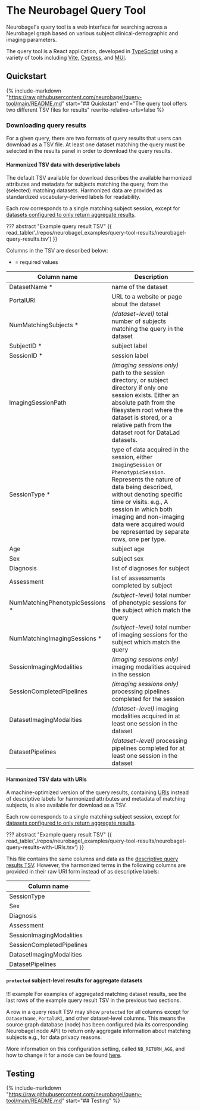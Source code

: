 # The Neurobagel Query Tool

Neurobagel's query tool is a web interface for searching across a Neurobagel graph based on various subject clinical-demographic and imaging parameters.

The query tool is a React application, developed in [TypeScript](https://www.typescriptlang.org/) using a variety of tools including [Vite](https://vitejs.dev/), [Cypress](https://www.cypress.io/), and [MUI](https://mui.com/).

## Quickstart
{%
   include-markdown "https://raw.githubusercontent.com/neurobagel/query-tool/main/README.md"
   start="## Quickstart"
   end="The query tool offers two different TSV files for results"
   rewrite-relative-urls=false
%}

### Downloading query results

For a given query, there are two formats of query results that users can download as a TSV file.
At least one dataset matching the query must be selected in the results panel in order to download the query results.

#### Harmonized TSV data with descriptive labels

The default TSV available for download describes the available harmonized attributes and metadata for subjects matching the query, from the (selected) matching datasets. 
Harmonized data are provided as standardized vocabulary-derived labels for readability.

Each row corresponds to a single matching subject session, except for [datasets configured to only return aggregate results](#protected-subject-level-results-for-aggregate-datasets).

??? abstract "Example query result TSV"
    {{ read_table('./repos/neurobagel_examples/query-tool-results/neurobagel-query-results.tsv') }}

Columns in the TSV are described below:
* = required values

| Column name | Description |
| ---- | ---- |
| DatasetName * | name of the dataset |
| PortalURI | URL to a website or page about the dataset |
| NumMatchingSubjects * | _(dataset-level)_ total number of subjects matching the query in the dataset |
| SubjectID * | subject label |
| SessionID * | session label |
| ImagingSessionPath | _(imaging sessions only)_ path to the session directory, or subject directory if only one session exists. Either an absolute path from the filesystem root where the dataset is stored, or a relative path from the dataset root for DataLad datasets. |
| SessionType * | type of data acquired in the session, either `ImagingSession` or `PhenotypicSession`. Represents the nature of data being described, without denoting specific time or visits. e.g., A session in which both imaging and non-imaging data were acquired would be represented by separate rows, one per type. |
| Age | subject age |
| Sex | subject sex |
| Diagnosis | list of diagnoses for subject |
| Assessment | list of assessments completed by subject |
| NumMatchingPhenotypicSessions * | _(subject-level)_ total number of phenotypic sessions for the subject which match the query |
| NumMatchingImagingSessions * | _(subject-level)_ total number of imaging sessions for the subject which match the query |
| SessionImagingModalities | _(imaging sessions only)_ imaging modalities acquired in the session |
| SessionCompletedPipelines | _(imaging sessions only)_ processing pipelines completed for the session |
| DatasetImagingModalities | _(dataset-level)_ imaging modalities acquired in at least one session in the dataset |
| DatasetPipelines | _(dataset-level)_ processing pipelines completed for at least one session in the dataset |

#### Harmonized TSV data with URIs

A machine-optimized version of the query results, containing [URIs](https://www.ontotext.com/knowledgehub/fundamentals/linked-data-linked-open-data/) instead of descriptive labels for harmonized attributes and metadata of matching subjects, is also available for download as a TSV.

Each row corresponds to a single matching subject session, except for [datasets configured to only return aggregate results](#protected-subject-level-results-for-aggregate-datasets).

??? abstract "Example query result TSV"
    {{ read_table('./repos/neurobagel_examples/query-tool-results/neurobagel-query-results-with-URIs.tsv') }}

This file contains the same columns and data as the [descriptive query results TSV](#harmonized-tsv-data-with-descriptive-labels). 
However, the harmonized terms in the following columns are provided in their raw URI form instead of as descriptive labels:

| Column name |
| ----- |
| SessionType |
| Sex |
| Diagnosis |
| Assessment |
| SessionImagingModalities |
| SessionCompletedPipelines |
| DatasetImagingModalities |
| DatasetPipelines |

#### `protected` subject-level results for aggregate datasets

!!! example
    For examples of aggregated matching dataset results, see the last rows of the example query result TSV in the previous two sections.

A row in a query result TSV may show `protected` for all columns except for `DatasetName`, `PortalURI`, and other dataset-level columns. This means the source graph database (node) has been configured (via its corresponding Neurobagel node API) to return only aggregate information about matching subjects e.g., for data privacy reasons.

More information on this configuration setting, called `NB_RETURN_AGG`, and how to change it for a node can be found [here](config.md#environment-variables).

## Testing
{%
   include-markdown "https://raw.githubusercontent.com/neurobagel/query-tool/main/README.md"
   start="## Testing"
%}
